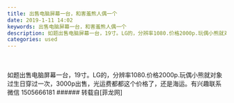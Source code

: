 ```yaml
---
title: 出售电脑屏幕一台，和害羞熊人偶一个
date: 2019-1-11 14:02
keywords: 出售电脑屏幕一台，和害羞熊人偶一个
description: 如题出售电脑屏幕一台，19寸。LG的，分辨率1080.价格2000p.玩偶小熊就对象过生日穿过一次，3000p出售，光运费都都这个价格了，还是海运。有兴趣联系微信 1505666181
categories: used
---
```

<td class="t_f" id="postmessage_2666526">

<br/>
<br/>
如题出售电脑屏幕一台，19寸。LG的，分辨率1080.价格2000p.玩偶小熊就对象过生日穿过一次，3000p出售，光运费都都这个价格了，<img alt="" border="0" onclick="" onmouseover="" smilieid="56" src="static/image/smiley/grapeman/16.gif"/>还是海运。有兴趣联系微信 1505666181</td>
###### 转载自[菲龙网]